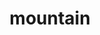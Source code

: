 ---
layout: smileys&emotion
title: mountain
emoji: mountain
permalink: ⛰.html
image: assets/img/3moji/mountain.png
---